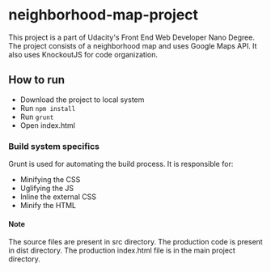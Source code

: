 # neighborhood-map-project
This project is a part of Udacity's Front End Web Developer Nano Degree. The project consists of a neighborhood map and uses Google Maps API. It also uses KnockoutJS for code organization.


## How to run
* Download the project to local system
* Run ```npm install```
* Run ```grunt```
* Open index.html


### Build system specifics
Grunt is used for automating the build process.
It is responsible for:
* Minifying the CSS
* Uglifying the JS
* Inline the external CSS
* Minify the HTML

#### Note
The source files are present in src directory. The production code is present in dist directory.
The production index.html file is in the main project directory.